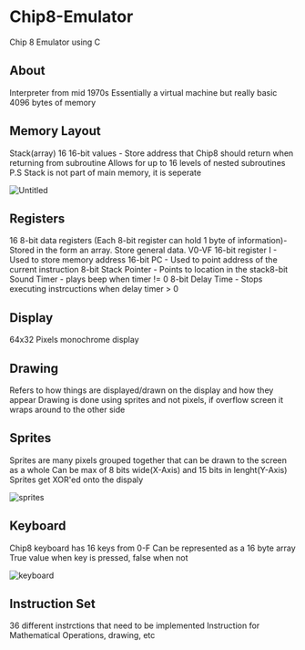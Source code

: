 # Chip8-Emulator
Chip 8 Emulator using C

About
-----
Interpreter from mid 1970s
Essentially a virtual machine but really basic
4096 bytes of memory


Memory Layout
-------------
Stack(array) 16 16-bit values - Store address that Chip8 should return when returning from subroutine
Allows for up to 16 levels of nested subroutines
P.S Stack is not part of main memory, it is seperate

![Untitled](https://user-images.githubusercontent.com/54055822/129040597-f8586a1a-33b7-4fde-ad66-9bb599b234d0.png)


Registers 
---------
16 8-bit data registers (Each 8-bit register can hold 1 byte of information)- Stored in the form an array. Store general data. V0-VF
16-bit register I - Used to store memory address
16-bit PC - Used to point address of the current instruction
8-bit Stack Pointer - Points to location in the stack8-bit Sound Timer - plays beep when timer != 0
8-bit Delay Time - Stops executing instrcuctions when delay timer > 0

Display
-------
64x32 Pixels monochrome display

Drawing
-------
Refers to how things are displayed/drawn on the display and how they appear
Drawing is done using sprites and not pixels, if overflow screen it wraps around to the other side

Sprites
-------
Sprites are many pixels grouped together that can be drawn to the screen as a whole
Can be max of 8 bits wide(X-Axis) and 15 bits in lenght(Y-Axis)
Sprites get XOR'ed onto the dispaly

![sprites](https://user-images.githubusercontent.com/54055822/129040632-e9b002da-c2c6-4838-b69c-213094cf8c02.png)

Keyboard
--------
Chip8 keyboard has 16 keys from 0-F
Can be represented as a 16 byte array
True value when key is pressed, false when not

![keyboard](https://user-images.githubusercontent.com/54055822/129040670-824a93ad-3fdc-4029-a593-836bb169b7c2.png)

Instruction Set
---------------
36 different instrctions that need to be implemented
Instruction for Mathematical Operations, drawing, etc
